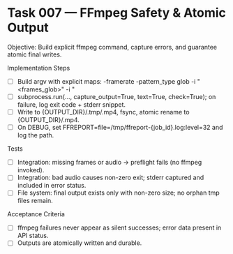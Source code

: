 # Task 007 — FFmpeg Safety & Atomic Output

Objective: Build explicit ffmpeg command, capture errors, and guarantee atomic final writes.

Implementation Steps
- [ ] Build argv with explicit maps:
      -framerate <fps> -pattern_type glob -i "<frames_glob>" -i "<audio>" -c:v libx264 -pix_fmt yuv420p -c:a aac -b:a 192k -shortest -map 0:v:0 -map 1:a:0 "<tmp_out>"
- [ ] subprocess.run(..., capture_output=True, text=True, check=True); on failure, log exit code + stderr snippet.
- [ ] Write to {OUTPUT_DIR}/.tmp/<name>.mp4, fsync, atomic rename to {OUTPUT_DIR}/<name>.mp4.
- [ ] On DEBUG, set FFREPORT=file=/tmp/ffreport-{job_id}.log:level=32 and log the path.

Tests
- [ ] Integration: missing frames or audio → preflight fails (no ffmpeg invoked).
- [ ] Integration: bad audio causes non-zero exit; stderr captured and included in error status.
- [ ] File system: final output exists only with non-zero size; no orphan tmp files remain.

Acceptance Criteria
- [ ] ffmpeg failures never appear as silent successes; error data present in API status.
- [ ] Outputs are atomically written and durable.
